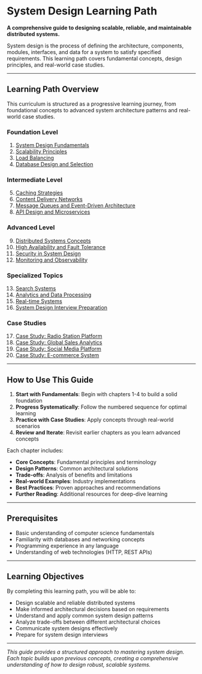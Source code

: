 # System Design Learning Path

**A comprehensive guide to designing scalable, reliable, and maintainable distributed systems.**

System design is the process of defining the architecture, components, modules, interfaces, and data for a system to satisfy specified requirements. This learning path covers fundamental concepts, design principles, and real-world case studies.

---

## Learning Path Overview

This curriculum is structured as a progressive learning journey, from foundational concepts to advanced system architecture patterns and real-world case studies.

### **Foundation Level**
1. [System Design Fundamentals](1_SystemDesignFundamentals.md)
2. [Scalability Principles](2_ScalabilityPrinciples.md)
3. [Load Balancing](3_LoadBalancing.md)
4. [Database Design and Selection](4_DatabaseDesign.md)

### **Intermediate Level**
5. [Caching Strategies](5_CachingStrategies.md)
6. [Content Delivery Networks](6_CDN.md)
7. [Message Queues and Event-Driven Architecture](7_MessageQueues.md)
8. [API Design and Microservices](8_APIDesignMicroservices.md)

### **Advanced Level**
9. [Distributed Systems Concepts](9_DistributedSystems.md)
10. [High Availability and Fault Tolerance](10_HighAvailability.md)
11. [Security in System Design](11_Security.md)
12. [Monitoring and Observability](12_MonitoringObservability.md)

### **Specialized Topics**
13. [Search Systems](13_SearchSystems.md)
14. [Analytics and Data Processing](14_Analytics.md)
15. [Real-time Systems](15_RealTimeSystems.md)
16. [System Design Interview Preparation](16_InterviewPrep.md)

### **Case Studies**
17. [Case Study: Radio Station Platform](CaseStudies/17_RadioStationPlatform.md)
18. [Case Study: Global Sales Analytics](CaseStudies/18_GlobalSalesAnalytics.md)
19. [Case Study: Social Media Platform](CaseStudies/19_SocialMediaPlatform.md)
20. [Case Study: E-commerce System](CaseStudies/20_EcommerceSystem.md)

---

## How to Use This Guide

1. **Start with Fundamentals**: Begin with chapters 1-4 to build a solid foundation
2. **Progress Systematically**: Follow the numbered sequence for optimal learning
3. **Practice with Case Studies**: Apply concepts through real-world scenarios
4. **Review and Iterate**: Revisit earlier chapters as you learn advanced concepts

Each chapter includes:
- **Core Concepts**: Fundamental principles and terminology
- **Design Patterns**: Common architectural solutions
- **Trade-offs**: Analysis of benefits and limitations
- **Real-world Examples**: Industry implementations
- **Best Practices**: Proven approaches and recommendations
- **Further Reading**: Additional resources for deep-dive learning

---

## Prerequisites

- Basic understanding of computer science fundamentals
- Familiarity with databases and networking concepts
- Programming experience in any language
- Understanding of web technologies (HTTP, REST APIs)

---

## Learning Objectives

By completing this learning path, you will be able to:

- Design scalable and reliable distributed systems
- Make informed architectural decisions based on requirements
- Understand and apply common system design patterns
- Analyze trade-offs between different architectural choices
- Communicate system designs effectively
- Prepare for system design interviews

---

*This guide provides a structured approach to mastering system design. Each topic builds upon previous concepts, creating a comprehensive understanding of how to design robust, scalable systems.*
